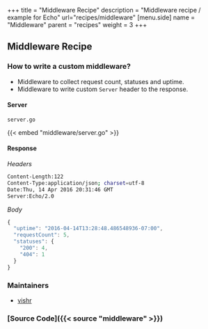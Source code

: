 +++
title = "Middleware Recipe"
description = "Middleware recipe / example for Echo"
url="recipes/middleware"
[menu.side]
  name = "Middleware"
  parent = "recipes"
  weight = 3
+++

## Middleware Recipe

### How to write a custom middleware?

- Middleware to collect request count, statuses and uptime.
- Middleware to write custom `Server` header to the response.

#### Server

`server.go`

{{< embed "middleware/server.go" >}}

#### Response

*Headers*
```sh
Content-Length:122
Content-Type:application/json; charset=utf-8
Date:Thu, 14 Apr 2016 20:31:46 GMT
Server:Echo/2.0
```

*Body*

```js
{
  "uptime": "2016-04-14T13:28:48.486548936-07:00",
  "requestCount": 5,
  "statuses": {
    "200": 4,
    "404": 1
  }
}
```

### Maintainers

- [vishr](https://github.com/vishr)

### [Source Code]({{< source "middleware" >}})

